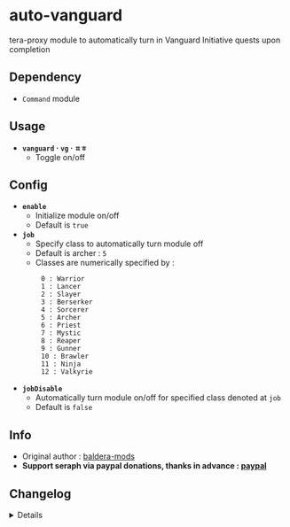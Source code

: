 # auto-vanguard
tera-proxy module to automatically turn in Vanguard Initiative quests upon completion

## Dependency
- `Command` module

## Usage
- __`vanguard` · `vg` · `ㅍㅎ`__
  - Toggle on/off

## Config
- __`enable`__
  - Initialize module on/off
  - Default is `true`
- __`job`__
  - Specify class to automatically turn module off
  - Default is archer : `5`
  - Classes are numerically specified by :
```
        0 : Warrior
        1 : Lancer
        2 : Slayer
        3 : Berserker
        4 : Sorcerer
        5 : Archer
        6 : Priest
        7 : Mystic
        8 : Reaper
        9 : Gunner
        10 : Brawler
        11 : Ninja
        12 : Valkyrie
```
- __`jobDisable`__
  - Automatically turn module on/off for specified class denoted at `job`
  - Default is `false`

## Info
- Original author : [baldera-mods](https://github.com/baldera-mods)
- **Support seraph via paypal donations, thanks in advance : [paypal](https://www.paypal.me/seraphinush)**

## Changelog
<details>

    1.38
    - Fixed issue where disabling module by setting `enable = false` would change while `jobDisable = true`
    1.37
    - Added job disable options to config file
    1.36
    - Added auto-update support
    - Refactored config file
    -- Added `enable`
    1.35
    - Added Battlegrounds support
    1.34
    - Updated font color
    1.33
    - Updated code aesthetics
    - Added personal class-specific auto enable/disable (commented out)
    1.32
    - Updated code
    - Added string function
    1.31
    - Updated code aesthetics
    1.30
    - Updated code aesthetics
    1.20
    - Removed protocol version restriction
    1.10
    - Personalized code aesthetics
    1.00
    - Initial fork

</details>